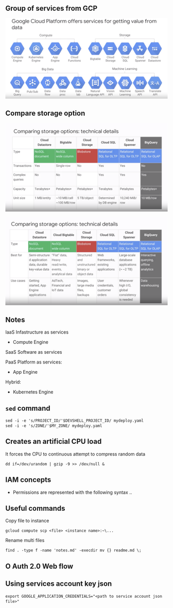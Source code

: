 
## Group of services from GCP
![alt text](./images/whole-services.png)

## Compare storage option

![alt text](./images/compare-storage-option-1.png)

![alt text](./images/compare-storage-option-2.png)

## Notes
IaaS Infastructure as services
* Compute Engine

SaaS Software as services

PaaS Platform as services: 
* App Engine

Hybrid: 
* Kubernetes Engine

## `sed` command
```
sed -i -e 's/PROJECT_ID/'$DEVSHELL_PROJECT_ID/ mydeploy.yaml
sed -i -e 's/ZONE/'$MY_ZONE/ mydeploy.yaml
```

## Creates an artificial CPU load 

It forces the CPU to continuous attempt to compress random data
```
dd if=/dev/urandom | gzip -9 >> /dev/null &
```

## IAM concepts

- Permissions are represented with the following syntax
<service>.<resource>.<verb>


## Useful commands
Copy file to instance
```
gcloud compute scp <file> <instance name>:~\...
```
Rename multi files
```
find . -type f -name 'notes.md' -execdir mv {} readme.md \;
```

## O Auth 2.0 Web flow

## Using services account key json

```
export GOOGLE_APPLICATION_CREDENTIALS="<path to service account json file>"
```


